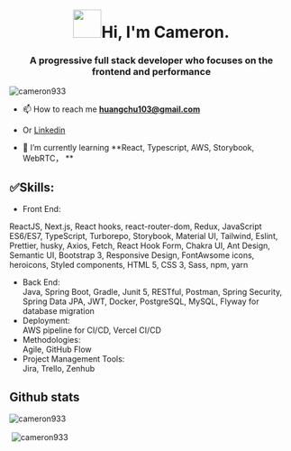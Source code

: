 <h1 align="center"><img src="https://media.giphy.com/media/fSptAINJfyGe3oPHNZ/giphy.gif" width="50">Hi, I'm Cameron. </h1>
<h3 align="center">A progressive full stack developer who focuses on the frontend and performance</h3>

<p align="left"> <img src="https://komarev.com/ghpvc/?username=cameron933&label=Profile%20views&color=orange&style=flat-square" alt="cameron933" /> </p>

- 📫 How to reach me **huangchu103@gmail.com**
- Or <a href="https://linkedin.com/in/chu-huang" target="blank">Linkedin</a>

- 🌱 I’m currently learning **React, Typescript, AWS, Storybook, WebRTC， **

## ✅Skills:
- Front End: <br />
<i class="devicon-typescript-plain colored"></i>

 ReactJS, Next.js, React hooks, react-router-dom, Redux, JavaScript ES6/ES7, TypeScript, Turborepo, Storybook, Material UI, Tailwind, Eslint, Prettier, husky, Axios, Fetch, React Hook Form, Chakra UI, Ant Design, Semantic UI, Bootstrap 3, Responsive Design, FontAwsome icons, heroicons, Styled components, HTML 5, CSS 3, Sass, npm, yarn<br />
- Back End: <br />
 Java, Spring Boot, Gradle, Junit 5, RESTful, Postman, Spring Security, Spring Data JPA, JWT, Docker, PostgreSQL, MySQL, Flyway for database migration<br />
- Deployment: <br />
 AWS pipeline for CI/CD, Vercel CI/CD <br />
- Methodologies: <br />
 Agile, GitHub Flow <br />
- Project Management Tools: <br />
 Jira, Trello, Zenhub <br />

## Github stats

<div>
</div>
<p><img align="center" src="https://github-readme-stats.vercel.app/api?username=cameron933&count_private=true&show_icons=true&bg_color=140deg,ff6a00,904e95&title_color=ffffff&icon_color=ffffaf&text_color=ffffff" alt="cameron933" /></p>

<p>&nbsp;<img align="center" src="https://github-readme-stats.vercel.app/api/top-langs/?username=cameron933&count_private=true&layout=compact&bg_color=140deg,904e95,ff6a00&title_color=ffffff&icon_color=ffffaf&text_color=ffffff" alt="cameron933" /></p>

